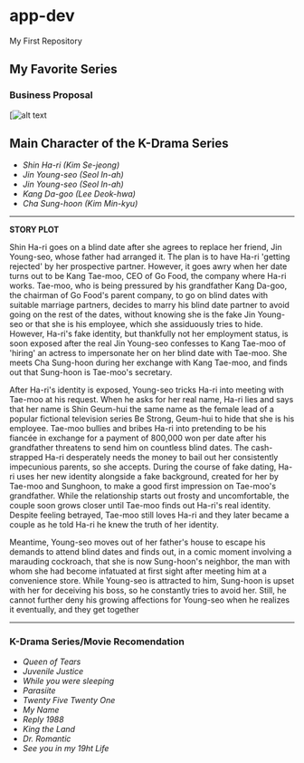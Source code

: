 # app-dev
My First Repository

## My Favorite Series
### Business Proposal        
   
  [![alt text](https://i.pinimg.com/564x/be/b0/18/beb018297063a92e70a369875cb4842f.jpg)

  
## Main Character of the K-Drama Series
 - *Shin Ha-ri (Kim Se-jeong)*
 - *Jin Young-seo (Seol In-ah)*
 - *Jin Young-seo (Seol In-ah)*
 - *Kang Da-goo (Lee Deok-hwa)*
 - *Cha Sung-hoon (Kim Min-kyu)*
   
---
**STORY PLOT**

Shin Ha-ri goes on a blind date after she agrees to replace her friend, Jin Young-seo, whose father had arranged it. The plan is to have Ha-ri 'getting rejected' by her prospective partner. However, it goes awry when her date turns out to be Kang Tae-moo, CEO of Go Food, the company where Ha-ri works. Tae-moo, who is being pressured by his grandfather Kang Da-goo, the chairman of Go Food's parent company, to go on blind dates with suitable marriage partners, decides to marry his blind date partner to avoid going on the rest of the dates, without knowing she is the fake Jin Young-seo or that she is his employee, which she assiduously tries to hide. However, Ha-ri's fake identity, but thankfully not her employment status, is soon exposed after the real Jin Young-seo confesses to Kang Tae-moo of 'hiring' an actress to impersonate her on her blind date with Tae-moo. She meets Cha Sung-hoon during her exchange with Kang Tae-moo, and finds out that Sung-hoon is Tae-moo's secretary.

After Ha-ri's identity is exposed, Young-seo tricks Ha-ri into meeting with Tae-moo at his request. When he asks for her real name, Ha-ri lies and says that her name is Shin Geum-hui the same name as the female lead of a popular fictional television series Be Strong, Geum-hui to hide that she is his employee. Tae-moo bullies and bribes Ha-ri into pretending to be his fiancée in exchange for a payment of 800,000 won per date after his grandfather threatens to send him on countless blind dates. The cash-strapped Ha-ri desperately needs the money to bail out her consistently impecunious parents, so she accepts. During the course of fake dating, Ha-ri uses her new identity alongside a fake background, created for her by Tae-moo and Sunghoon, to make a good first impression on Tae-moo's grandfather. While the relationship starts out frosty and uncomfortable, the couple soon grows closer until Tae-moo finds out Ha-ri's real identity. Despite feeling betrayed, Tae-moo still loves Ha-ri and they later became a couple as he told Ha-ri he knew the truth of her identity.

Meantime, Young-seo moves out of her father's house to escape his demands to attend blind dates and finds out, in a comic moment involving a marauding cockroach, that she is now Sung-hoon's neighbor, the man with whom she had become infatuated at first sight after meeting him at a convenience store. While Young-seo is attracted to him, Sung-hoon is upset with her for deceiving his boss, so he constantly tries to avoid her. Still, he cannot further deny his growing affections for Young-seo when he realizes it eventually, and they get together

---


 ### K-Drama Series/Movie Recomendation

 - *Queen of Tears*
 - *Juvenile Justice*
 - *While you were sleeping*
 - *Parasiite*
 - *Twenty Five Twenty One*
 - *My Name*
 - *Reply 1988*
 - *King the Land*
 - *Dr. Romantic*
 - *See you in my 19ht Life*
        
